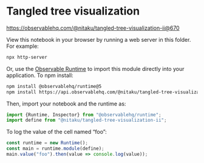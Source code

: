 # Tangled tree visualization

https://observablehq.com/@nitaku/tangled-tree-visualization-ii@670

View this notebook in your browser by running a web server in this folder. For
example:

~~~sh
npx http-server
~~~

Or, use the [Observable Runtime](https://github.com/observablehq/runtime) to
import this module directly into your application. To npm install:

~~~sh
npm install @observablehq/runtime@5
npm install https://api.observablehq.com/@nitaku/tangled-tree-visualization-ii@670.tgz?v=3
~~~

Then, import your notebook and the runtime as:

~~~js
import {Runtime, Inspector} from "@observablehq/runtime";
import define from "@nitaku/tangled-tree-visualization-ii";
~~~

To log the value of the cell named “foo”:

~~~js
const runtime = new Runtime();
const main = runtime.module(define);
main.value("foo").then(value => console.log(value));
~~~
